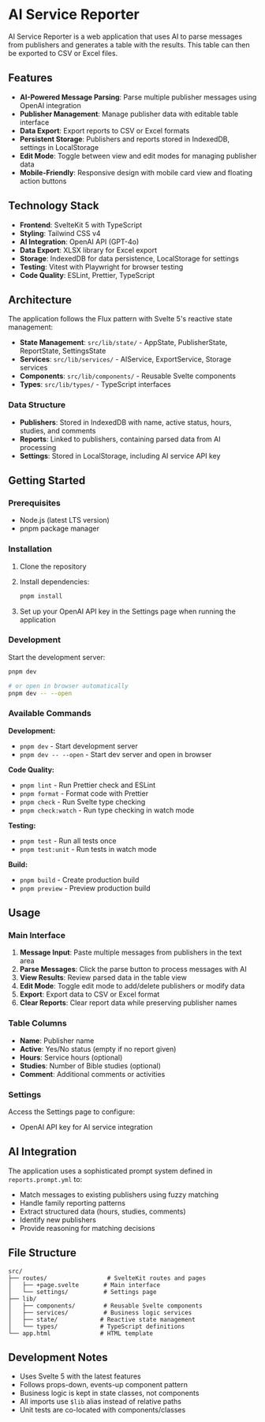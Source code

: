 # AI Service Reporter

AI Service Reporter is a web application that uses AI to parse messages from publishers and generates a table with the results. This table can then be exported to CSV or Excel files.

## Features

- **AI-Powered Message Parsing**: Parse multiple publisher messages using OpenAI integration
- **Publisher Management**: Manage publisher data with editable table interface
- **Data Export**: Export reports to CSV or Excel formats
- **Persistent Storage**: Publishers and reports stored in IndexedDB, settings in LocalStorage
- **Edit Mode**: Toggle between view and edit modes for managing publisher data
- **Mobile-Friendly**: Responsive design with mobile card view and floating action buttons

## Technology Stack

- **Frontend**: SvelteKit 5 with TypeScript
- **Styling**: Tailwind CSS v4
- **AI Integration**: OpenAI API (GPT-4o)
- **Data Export**: XLSX library for Excel export
- **Storage**: IndexedDB for data persistence, LocalStorage for settings
- **Testing**: Vitest with Playwright for browser testing
- **Code Quality**: ESLint, Prettier, TypeScript

## Architecture

The application follows the Flux pattern with Svelte 5's reactive state management:

- **State Management**: `src/lib/state/` - AppState, PublisherState, ReportState, SettingsState
- **Services**: `src/lib/services/` - AIService, ExportService, Storage services
- **Components**: `src/lib/components/` - Reusable Svelte components
- **Types**: `src/lib/types/` - TypeScript interfaces

### Data Structure

- **Publishers**: Stored in IndexedDB with name, active status, hours, studies, and comments
- **Reports**: Linked to publishers, containing parsed data from AI processing
- **Settings**: Stored in LocalStorage, including AI service API key

## Getting Started

### Prerequisites

- Node.js (latest LTS version)
- pnpm package manager

### Installation

1. Clone the repository
2. Install dependencies:

   ```sh
   pnpm install
   ```

3. Set up your OpenAI API key in the Settings page when running the application

### Development

Start the development server:

```sh
pnpm dev

# or open in browser automatically
pnpm dev -- --open
```

### Available Commands

**Development:**

- `pnpm dev` - Start development server
- `pnpm dev -- --open` - Start dev server and open in browser

**Code Quality:**

- `pnpm lint` - Run Prettier check and ESLint
- `pnpm format` - Format code with Prettier
- `pnpm check` - Run Svelte type checking
- `pnpm check:watch` - Run type checking in watch mode

**Testing:**

- `pnpm test` - Run all tests once
- `pnpm test:unit` - Run tests in watch mode

**Build:**

- `pnpm build` - Create production build
- `pnpm preview` - Preview production build

## Usage

### Main Interface

1. **Message Input**: Paste multiple messages from publishers in the text area
2. **Parse Messages**: Click the parse button to process messages with AI
3. **View Results**: Review parsed data in the table view
4. **Edit Mode**: Toggle edit mode to add/delete publishers or modify data
5. **Export**: Export data to CSV or Excel format
6. **Clear Reports**: Clear report data while preserving publisher names

### Table Columns

- **Name**: Publisher name
- **Active**: Yes/No status (empty if no report given)
- **Hours**: Service hours (optional)
- **Studies**: Number of Bible studies (optional)
- **Comment**: Additional comments or activities

### Settings

Access the Settings page to configure:

- OpenAI API key for AI service integration

## AI Integration

The application uses a sophisticated prompt system defined in `reports.prompt.yml` to:

- Match messages to existing publishers using fuzzy matching
- Handle family reporting patterns
- Extract structured data (hours, studies, comments)
- Identify new publishers
- Provide reasoning for matching decisions

## File Structure

```
src/
├── routes/                 # SvelteKit routes and pages
│   ├── +page.svelte       # Main interface
│   └── settings/          # Settings page
├── lib/
│   ├── components/        # Reusable Svelte components
│   ├── services/          # Business logic services
│   ├── state/            # Reactive state management
│   └── types/            # TypeScript definitions
└── app.html              # HTML template
```

## Development Notes

- Uses Svelte 5 with the latest features
- Follows props-down, events-up component pattern
- Business logic is kept in state classes, not components
- All imports use `$lib` alias instead of relative paths
- Unit tests are co-located with components/classes
